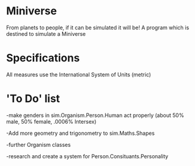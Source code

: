 # Miniverse
From planets to people, if it can be simulated it will be! A program which is destined to simulate a Miniverse
# Specifications
All measures use the International System of Units (metric)
# 'To Do' list
-make genders in sim.Organism.Person.Human act properly (about 50% male, 50% female, .0006% Intersex)

-Add more geometry and trigonometry to sim.Maths.Shapes

-further Organism classes

-research and create a system for Person.Consituants.Personality
